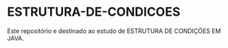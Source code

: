 # ESTRUTURA-DE-CONDICOES
Este repositório e destinado ao estudo de ESTRUTURA DE CONDIÇÕES EM JAVA. 
